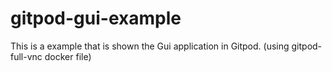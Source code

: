 # gitpod-gui-example
This is a example that is shown the Gui application in Gitpod. (using gitpod-full-vnc docker file)
